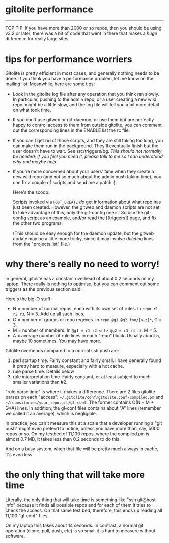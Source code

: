 # gitolite performance

----

TOP TIP: If you have more than 2000 or so repos, then you should be using v3.2
or later; there was a bit of code that went in there that makes a *huge*
difference for really large sites.

# tips for performance worriers

Gitolite is pretty efficient in most cases, and generally nothing needs to be
done.  If you think you have a performance problem, let me know on the mailing
list.  Meanwhile, here are some tips:

  * Look in the gitolite log file after any operation that you think ran
    slowly.  In particular, pushing to the admin repo, or a user creating a
    new wild repo, might be a little slow, and the log file will tell you a
    bit more detail on what took time.

  * If you don't use gitweb or git-daemon, or use them but are perfectly happy
    to control access to them from outside gitolite, you can comment out the
    corresponding lines in the ENABLE list the rc file.

  * If you can't get rid of those scripts, and they are still taking too long,
    you can make them run in the background.  They'll eventually finish but
    the user doesn't have to wait.  See src/triggers/bg.  *This should not
    normally be needed; if you feel you need it, please talk to me so I can
    understand why and maybe help*.

  * If you're more concerned about your users' time when they create a new
    wild repo (and not so much about the admin push taking time), you can fix
    a couple of scripts and send me a patch :)

    Here's the scoop:

    Scripts invoked via `POST_CREATE` *do* get information about what repo has
    just been created.  However, the gitweb and daemon scripts are not set to
    take advantage of this, only the git-config one is.  So use the git-config
    script as an example, and/or read the [[triggers]] page, and fix the other
    two programs.

    (This should be easy enough for the daemon update, but the gitweb update
    may be a little more tricky, since it may involve *deleting* lines from
    the "projects.list" file.)

# why there's really no need to worry!

In general, gitolite has a constant overhead of about 0.2 seconds on my
laptop.  There really is nothing to optimise, but you can comment out some
triggers as the previous section said.

Here's the big-O stuff:

  * N = number of normal repos, each with its own set of rules.  In `repo r1
    r2 r3`, N = 3.  Add up all such lines.
  * G = number of groups or repo regexes.  In `repo @g1 @g2 foo/[a-z]*`, G =
    3.
  * M = number of members.  In `@g1 = r1 r2 <nl> @g2 = r3 r4 r5`, M = 5.
  * A = average number of rule lines in each "repo" block.  Usually about 5,
    maybe 10 sometimes.  You may have more.

Gitolite overheads compared to a normal ssh push are:

1.  perl startup time.  Fairly constant and fairly small.  I have generally
    found it pretty hard to measure, especially with a hot cache.
2.  rule parse time.  Details below
3.  rule interpretation time.  Fairly constant, or at least subject to much
    smaller variations than #2.

"rule parse time" is where it makes a difference.  There are 2 files gitolite
parses on each "access": `~/.gitolite/conf/gitolite.conf-compiled.pm` and
`~/repositories/your_repo.git/gl-conf`.  The former contains O(N + M + G*A)
lines.  In addition, the gl-conf files contains about "A" lines (remember we
called it an average), which is negligible.

In practice, you can't measure this at a scale that a developer running a "git
push" might even pretend to notice, unless you have more than, say, 5000 repos
or so.  On my testbed of 11,100 repos, where the compiled.pm is almost 0.7 MB,
it takes less than 0.2 seconds to do this.

And on a busy system, when that file will be pretty much always in cache, it's
even less.

# the only thing that will take more time

Literally, the only thing that will take time is something like "ssh git@host
info" because it finds all possible repos and for each of them it tries to
check the access.  On that same test bed, therefore, this ends up reading all
11,100 "gl-conf" files.

On my laptop this takes about 14 seconds.  In contrast, a normal git operation
(clone, pull, push, etc) is so small it is hard to measure without software.

